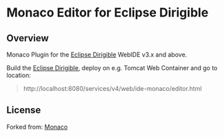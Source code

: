 # Monaco Editor for Eclipse Dirigible

## Overview

Monaco Plugin for the [Eclipse Dirigible](https://github.com/eclipse/dirigible) WebIDE v3.x and above.

Build the [Eclipse Dirigible](https://github.com/eclipse/dirigible), deploy on e.g. Tomcat Web Container and go to location:

> http://localhost:8080/services/v4/web/ide-monaco/editor.html

## License

Forked from: [Monaco](https://github.com/Microsoft/monaco-editor)
